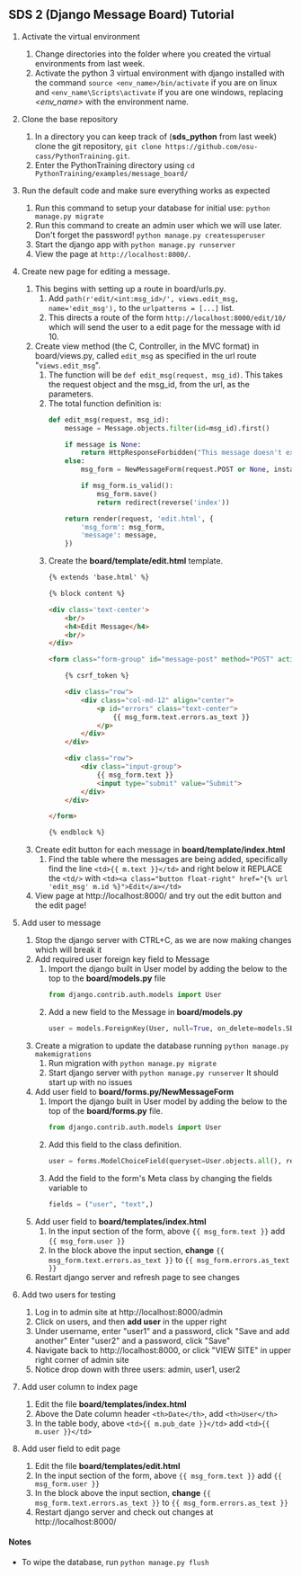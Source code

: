 ## SDS 2 (Django Message Board) Tutorial

1. Activate the virtual environment
    1. Change directories into the folder where you created the virtual environments from last week.
    2. Activate the python 3 virtual environment with django installed with the command
       `source <env_name>/bin/activate` if you are on linux and `<env_name\Scripts\activate` if you
       are one windows, replacing *<env_name>* with the environment name.
    
2. Clone the base repository
    1. In a directory you can keep track of (**sds_python** from last week)
       clone the git repository, `git clone https://github.com/osu-cass/PythonTraining.git`.
    2. Enter the PythonTraining directory using `cd PythonTraining/examples/message_board/`

3. Run the default code and make sure everything works as expected
    1. Run this command to setup your database for initial use: `python manage.py migrate`
    2. Run this command to create an admin user which we will use later. Don't forget the password!
       `python manage.py createsuperuser`
    3. Start the django app with `python manage.py runserver`
    4. View the page at `http://localhost:8000/`.

4. Create new page for editing a message.
    1. This begins with setting up a route in board/urls.py.
	    1. Add `path(r'edit/<int:msg_id>/', views.edit_msg, name='edit_msg'),` to
		   the `urlpatterns = [...]` list.
		2. This directs a route of the form `http://localhost:8000/edit/10/`
		   which will send the user to a edit page for the message with id 10.
	2. Create view method (the C, Controller, in the MVC format) in board/views.py,
	   called `edit_msg` as specified in the url route "`views.edit_msg`".
	    1. The function will be `def edit_msg(request, msg_id)`.  This takes the
		   request object and the msg_id, from the url, as the parameters.
		2. The total function definition is:
			```python
			def edit_msg(request, msg_id):
				message = Message.objects.filter(id=msg_id).first()

				if message is None:
					return HttpResponseForbidden("This message doesn't exist.")
				else:
					msg_form = NewMessageForm(request.POST or None, instance=message)

					if msg_form.is_valid():
						msg_form.save()
						return redirect(reverse('index'))

				return render(request, 'edit.html', {
					'msg_form': msg_form,
					'message': message,
				})
			```
		3. Create the **board/template/edit.html** template.
			```html
			{% extends 'base.html' %}

			{% block content %}

			<div class='text-center'>
				<br/>
				<h4>Edit Message</h4>
				<br/>
			</div>

			<form class="form-group" id="message-post" method="POST" action="{% url 'edit_msg' message.id %}">

				{% csrf_token %}

				<div class="row">
					<div class="col-md-12" align="center">
						<p id="errors" class="text-center">
							{{ msg_form.text.errors.as_text }}
						</p>
					</div>
				</div>

				<div class="row">
					<div class="input-group">
						{{ msg_form.text }}
						<input type="submit" value="Submit">
					</div>
				</div>

			</form>

			{% endblock %}
			```
	3. Create edit button for each message in **board/template/index.html**
		1. Find the table where the messages are being added, specifically find the line
		   `<td>{{ m.text }}</td>` and right below it REPLACE the `<td/>` with
		   `<td><a class="button float-right" href="{% url 'edit_msg' m.id %}">Edit</a></td>`
	4. View page at http://localhost:8000/ and try out the edit button and the edit page!

5. Add user to message
	1. Stop the django server with CTRL+C, as we are now making changes which will break it
	2. Add required user foreign key field to Message
		1. Import the django built in User model by adding the below to the top to the **board/models.py** file
		   ```python
		   from django.contrib.auth.models import User
		   ```
		2. Add a new field to the Message in **board/models.py**
		   ```python
		   user = models.ForeignKey(User, null=True, on_delete=models.SET_NULL)
		   ```
	3. Create a migration to update the database running `python manage.py makemigrations`
		1. Run migration with
		   `python manage.py migrate`
		2. Start django server with
		   `python manage.py runserver` It should start up with no issues
	4. Add user field to **board/forms.py/NewMessageForm**
		1. Import the django built in User model by adding the below to the top of the **board/forms.py** file.
		   ```python
		   from django.contrib.auth.models import User
		   ```
		2. Add this field to the class definition.
		   ```python
		   user = forms.ModelChoiceField(queryset=User.objects.all(), required=True)
		   ```
		3. Add the field to the form's Meta class by changing the fields variable to
		   ```python
		   fields = ("user", "text",)
		   ```
	5. Add user field to **board/templates/index.html**
		1. In the input section of the form, above `{{ msg_form.text }}` add `{{ msg_form.user }}`
		2. In the block above the input section, **change** `{{ msg_form.text.errors.as_text }}`
		   to `{{ msg_form.errors.as_text }}`
	6. Restart django server and refresh page to see changes

6. Add two users for testing
	1. Log in to admin site at http://localhost:8000/admin
	2. Click on users, and then **add user** in the upper right
	3. Under username, enter "user1" and a password, click "Save and add another"
		Enter "user2" and a password, click "Save"
	4. Navigate back to http://localhost:8000, or click "VIEW SITE" in upper right corner of admin site
	5. Notice drop down with three users: admin, user1, user2

7. Add user column to index page
	1. Edit the file **board/templates/index.html**
	2. Above the Date column header `<th>Date</th>`,
		add `<th>User</th>`
	3. In the table body, above `<td>{{ m.pub_date }}</td>`
	   add `<td>{{ m.user }}</td>`
8. Add user field to edit page
	1. Edit the file **board/templates/edit.html**
	2. In the input section of the form, above `{{ msg_form.text }}`
		add `{{ msg_form.user }}`
	2. In the block above the input section, **change** `{{ msg_form.text.errors.as_text }}`
           to `{{ msg_form.errors.as_text }}`
	3. Restart django server and check out changes at http://localhost:8000/


#### Notes
* To wipe the database, run `python manage.py flush`

